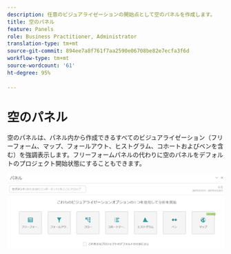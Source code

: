 ```yaml
---
description: 任意のビジュアライゼーションの開始点として空のパネルを作成します。
title: 空のパネル
feature: Panels
role: Business Practitioner, Administrator
translation-type: tm+mt
source-git-commit: 894ee7a8f761f7aa2590e06708be82e7ecfa3f6d
workflow-type: tm+mt
source-wordcount: '61'
ht-degree: 95%

---
```



# 空のパネル

空のパネルは、パネル内から作成できるすべてのビジュアライゼーション（フリーフォーム、マップ、フォールアウト、ヒストグラム、コホートおよびベンを含む）を強調表示します。フリーフォームパネルの代わりに空のパネルをデフォルトのプロジェクト開始状態にすることもできます。

![](assets/blank_panel.png)

